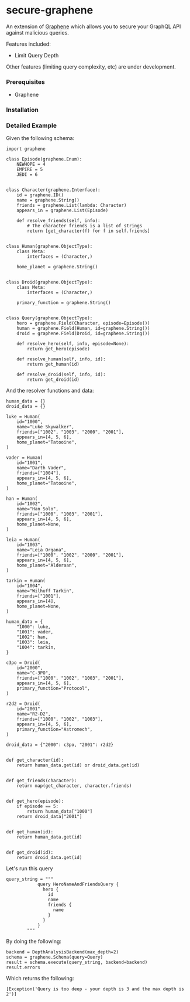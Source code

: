 # secure-graphene

An extension of [Graphene](https://github.com/graphql-python/graphene) which allows you to secure your GraphQL API against malicious queries. 

Features included: 
- Limit Query Depth


Other features (limiting query complexity, etc) are under development. 


### Prerequisites 

- Graphene 


### Installation 


### Detailed Example 

Given the following schema: 

    import graphene
    
    class Episode(graphene.Enum):
        NEWHOPE = 4
        EMPIRE = 5
        JEDI = 6
    
    
    class Character(graphene.Interface):
        id = graphene.ID()
        name = graphene.String()
        friends = graphene.List(lambda: Character)
        appears_in = graphene.List(Episode)
    
        def resolve_friends(self, info):
            # The character friends is a list of strings
            return [get_character(f) for f in self.friends]
    
    
    class Human(graphene.ObjectType):
        class Meta:
            interfaces = (Character,)
    
        home_planet = graphene.String()
    
    
    class Droid(graphene.ObjectType):
        class Meta:
            interfaces = (Character,)
    
        primary_function = graphene.String()
    
    
    class Query(graphene.ObjectType):
        hero = graphene.Field(Character, episode=Episode())
        human = graphene.Field(Human, id=graphene.String())
        droid = graphene.Field(Droid, id=graphene.String())
    
        def resolve_hero(self, info, episode=None):
            return get_hero(episode)
    
        def resolve_human(self, info, id):
            return get_human(id)
    
        def resolve_droid(self, info, id):
            return get_droid(id)
            
And the resolver functions and data: 

    human_data = {}
    droid_data = {}
    
    luke = Human(
        id="1000",
        name="Luke Skywalker",
        friends=["1002", "1003", "2000", "2001"],
        appears_in=[4, 5, 6],
        home_planet="Tatooine",
    )
    
    vader = Human(
        id="1001",
        name="Darth Vader",
        friends=["1004"],
        appears_in=[4, 5, 6],
        home_planet="Tatooine",
    )
    
    han = Human(
        id="1002",
        name="Han Solo",
        friends=["1000", "1003", "2001"],
        appears_in=[4, 5, 6],
        home_planet=None,
    )
    
    leia = Human(
        id="1003",
        name="Leia Organa",
        friends=["1000", "1002", "2000", "2001"],
        appears_in=[4, 5, 6],
        home_planet="Alderaan",
    )
    
    tarkin = Human(
        id="1004",
        name="Wilhuff Tarkin",
        friends=["1001"],
        appears_in=[4],
        home_planet=None,
    )
    
    human_data = {
        "1000": luke,
        "1001": vader,
        "1002": han,
        "1003": leia,
        "1004": tarkin,
    }
    
    c3po = Droid(
        id="2000",
        name="C-3PO",
        friends=["1000", "1002", "1003", "2001"],
        appears_in=[4, 5, 6],
        primary_function="Protocol",
    )
    
    r2d2 = Droid(
        id="2001",
        name="R2-D2",
        friends=["1000", "1002", "1003"],
        appears_in=[4, 5, 6],
        primary_function="Astromech",
    )
    
    droid_data = {"2000": c3po, "2001": r2d2}
    
    
    def get_character(id):
        return human_data.get(id) or droid_data.get(id)
    
    
    def get_friends(character):
        return map(get_character, character.friends)
    
    
    def get_hero(episode):
        if episode == 5:
            return human_data["1000"]
        return droid_data["2001"]
    
    
    def get_human(id):
        return human_data.get(id)
    
    
    def get_droid(id):
        return droid_data.get(id)

Let's run this query

    query_string = """
                query HeroNameAndFriendsQuery {
                  hero {
                    id
                    name
                    friends {
                      name
                    }
                  }
                }
            """

By doing the following: 

    backend = DepthAnalysisBackend(max_depth=2) 
    schema = graphene.Schema(query=Query)
    result = schema.execute(query_string, backend=backend)
    result.errors

Which returns the following: 

    [Exception('Query is too deep - your depth is 3 and the max depth is 2')]
    
    
